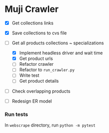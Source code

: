 # Muji Crawler

- [x] Get collections links
- [x] Save collections to cvs file
- [ ] Get all products
collections ~ specializations
    - [x] Implement headless driver and wait time
    - [x] Get product urls
    - [ ] Refactor crawler
    - [ ] Refactor to `run_crawler.py`
    - [ ] Write test
    - [ ] Get product details
- [ ] Check overlapping products
- [ ] Redesign ER model


### Run tests
In `webscrape` directory, run `python -m pytest`